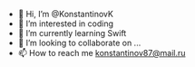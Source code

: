 - 👋 Hi, I’m @KonstantinovK
- 👀 I’m interested in coding
- 🌱 I’m currently learning Swift
- 💞️ I’m looking to collaborate on ...
- 📫 How to reach me konstantinov87@mail.ru

<!---
KonstantinovK/KonstantinovK is a ✨ special ✨ repository because its `README.md` (this file) appears on your GitHub profile.
You can click the Preview link to take a look at your changes.
--->
